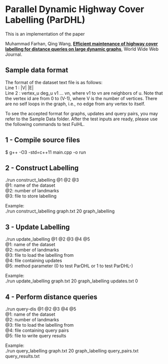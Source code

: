# Parallel Dynamic Highway Cover Labelling (ParDHL)

This is an implementation of the paper<br/>

Muhammad Farhan, Qing Wang, **[Efficient maintenance of highway cover labelling for distance queries on large dynamic graphs](https://link.springer.com/content/pdf/10.1007/s11280-023-01146-2.pdf)**, World Wide Web Journal.

## Sample data format
The format of the dataset text file is as follows: <br/>
Line 1 : |V| |E| <br/>
Line 2 : vertex_u deg_u v1 ... vn, where v1 to vn are neighbors of u. Note that the vertex id are from 0 to (V-1), where V is the number of vertices. There are no self loops in the graph, i.e., no edge from any vertex to itself. 

To see the accepted format for graphs, updates and query pairs, you may refer to the Sample Data folder. After the test inputs are ready, please use the following commands to test FulHL.

## 1 - Compile source files

$ g++ -O3 -std=c++11 main.cpp -o run

## 2 - Construct Labelling
./run construct_labelling @1 @2 @3<br/>
@1: name of the dataset<br/>
@2: number of landmarks<br/>
@3: file to store labelling

Example:<br/>
./run construct_labelling graph.txt 20 graph_labelling

## 3 - Update Labelling
./run update_labelling @1 @2 @3 @4 @5<br/>
@1: name of the dataset<br/>
@2: number of landmarks<br/>
@3: file to load the labelling from<br/>
@4: file containing updates<br/>
@5: method parameter (0 to test ParDHL or 1 to test ParDHL-)<br/>

Example:<br/>
./run update_labelling graph.txt 20 graph_labelling updates.txt 0

## 4 - Perform distance queries
./run query-dis @1 @2 @3 @4 @5<br/>
@1: name of the dataset<br/>
@2: number of landmarks<br/>
@3: file to load the labelling from<br/>
@4: file containing query pairs<br/>
@5: file to write query results<br/>

Example:<br/>
./run query_labelling graph.txt 20 graph_labelling query_pairs.txt query_results.txt
